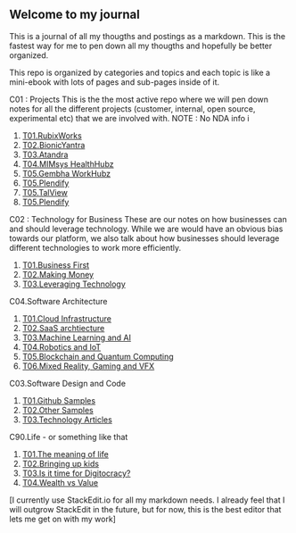 ## Welcome to my journal

This is a journal of all my thougths and postings as a markdown. This is the fastest way for me to pen down all my thougths and hopefully be better organized.

This repo is organized by categories and topics and each topic is like a mini-ebook with lots of pages and sub-pages inside of it.

C01 : Projects
This is the the most active repo where we will pen down notes for all the different projects (customer, internal, open source, experimental etc) that we are involved with. NOTE : No NDA info i
 1. [T01.RubixWorks](C01/T01/P000.Cover)
 2. [T02.BionicYantra](C01/T02/P000.Cover)
 3. [T03.Atandra](C01/T03/P000.Cover)
 4. [T04.MIMsys HealthHubz](C01/T03/P000.Cover)
 5. [T05.Gembha WorkHubz](C01/T03/P000.Cover)
 6. [T05.Plendify](C01/T03/P000.Cover)
 7. [T05.TalView](C01/T03/P000.Cover)
 8. [T05.Plendify](C01/T03/P000.Cover)
 
 
 
C02 : Technology for Business
These are our notes on how businesses can and should leverage technology. While we are would have an obvious bias towards our platform, we also talk about how businesses should leverage different technologies to work more efficiently.
 1. [T01.Business First](C02/T01/P000.Cover)
 2. [T02.Making Money](C02/T02/P000.Cover)
 3. [T03.Leveraging Technology](C02/T03/P000.Cover)

C04.Software Architecture
 1. [T01.Cloud Infrastructure](C02/T01/P000.Cover)
 2. [T02.SaaS archtiecture](C02/T02/P000.Cover)
 3. [T03.Machine Learning and AI](C02/T03/P000.Cover)
 4. [T04.Robotics and IoT](C02/T04/P000.Cover)
 5. [T05.Blockchain and Quantum Computing](C02/T05/P000.Cover)
 6. [T06.Mixed Reality, Gaming and VFX](C02/T06/P000.Cover)

C03.Software Design and Code
 1. [T01.Github Samples](C03/T01/P000.Cover)
 2. [T02.Other Samples](C03/T02/P000.Cover)
 3. [T03.Technology Articles](C03/T03/P000.Cover)
 
C90.Life - or something like that
 1. [T01.The meaning of life](C90/T01/P000.Cover)
 2. [T02.Bringing up kids](C90/T02/P000.Cover)
 3. [T03.Is it time for Digitocracy?](C90/T03/P000.Cover)
 4. [T04.Wealth vs Value](C90/T04/P000.Cover)

[I currently use StackEdit.io for all my markdown needs. I already feel that I will outgrow StackEdit in the future, but for now, this is the best editor that lets me get on with my work]
<!--stackedit_data:
eyJoaXN0b3J5IjpbOTczODk2ODc5LC0yMTMzMTU0NTQ3LC00MD
MxNTY1MDVdfQ==
-->